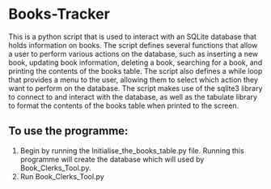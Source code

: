 # Books-Tracker
This is a python script that is used to interact with an SQLite database that holds information on books. The script defines several functions that allow a user to perform various actions on the database, such as inserting a new book, updating book information, deleting a book, searching for a book, and printing the contents of the books table. The script also defines a while loop that provides a menu to the user, allowing them to select which action they want to perform on the database. The script makes use of the sqlite3 library to connect to and interact with the database, as well as the tabulate library to format the contents of the books table when printed to the screen.
## To use the programme:
1. Begin by running the Initialise_the_books_table.py file. Running this programme will create the database which will used by Book_Clerks_Tool.py.
1. Run Book_Clerks_Tool.py
